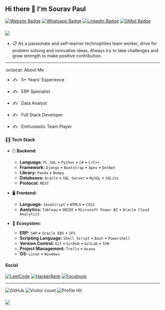 ## Hi there :wave:	 I'm Sourav Paul

  [![Website Badge](https://img.shields.io/badge/Website-3b5998?style=flat-square&logo=google-chrome&logoColor=white)](https://souravrrp.github.io/)
  [![Whatsapp Badge](https://img.shields.io/badge/WhatsApp-25D366?style=flat-square&logo=whatsapp&logoColor=white)](https://wa.me/01749797777)
  [![Linkedin Badge](https://img.shields.io/badge/-LinkedIn-0e76a8?style=flat-square&logo=Linkedin&logoColor=white)](https://www.linkedin.com/in/souravrrp/)
  [![GMail Badge](https://img.shields.io/badge/Gmail-D14836?style=flat-square&logo=gmail&logoColor=white)](mailto:souravpaulcse@gmail.com)
<h3>
  <a href="https://github.com/souravrrp/souravrrp/blob/main/Sourav%20Paul%20%40Singer%20BD%20Ltd.pdf"><img src="https://img.shields.io/badge/Resume-000000?style=flat-square&logo=notion&logoColor=white"/></a>
</h3>
  
- :clipboard: As a passionate and self-learner technophiles team worker, drive for problem solving and innovative ideas. Always try to take challenges and grow strength to make positive contribution.
<hr>

 :octocat: About Me

- :writing_hand:	 &nbsp; 5+ Years’ Experience

- :writing_hand:	 &nbsp; ERP Specialist

- :writing_hand:	 &nbsp; Data Analyst 

- :writing_hand:	 &nbsp; Full Stack Developer

- :writing_hand:	 &nbsp; Enthusiastic Team Player



#### :man_technologist: Tech Stack

- 🗄️ **Backend:**

  - **Language:** `PL_SQL` • `Python` • `C#` • `C/C++` 
  - **Framework:** `Django` • `Bootstrap` • `Apex` • `DotNet`
  - **Library:** `Panda` • `Numpy`
  - **Databases:** `Oracle` • `SQL Server` • `MySQL` • `SQLite`
  - **Protocol:** `REST`

- 🖥 **Frontend:**

  - **Language:** `JavaScript` • `HTML5` • `CSS3`
  - **Aanlytics:** `Tableau` • `OBIEE` • `Microsoft Power BI` • `Oracle Cloud Analytics`

- 🎡 **Ecosystem:**
  - **ERP:** `SAP` • `Oracle EBS` • `IFS`
  - **Scripting Language:** `Shell Script` • `Bash` • `Powershell`
  - **Version Control:** `Git` • `GitHub` • `GitLab` • `SVN`
  - **Project Management:** `Trello` • `Asana`
  - **OS:** `Linux` • `Windows`



<!--##-->
#### Social 
[![LeetCode](https://img.shields.io/badge/-LeetCode-FFA116?style=flat-square&logo=LeetCode&logoColor=black)](https://leetcode.com/souravrrp/)
[![HackerRank](https://img.shields.io/badge/-Hackerrank-2EC866?style=flat-square&logo=HackerRank&logoColor=white)](https://www.hackerrank.com/souravrrp)
[![Facebook](https://img.shields.io/badge/Facebook-1877F2?style=flat-square&logo=facebook&logoColor=white)](https://www.facebook.com/souravrrp/)
<!--![UpWork](https://img.shields.io/badge/UpWork-6FDA44?style=flat-square&logo=Upwork&logoColor=white)-->

<hr>

![GitHub](https://img.shields.io/github/followers/souravrrp?style=social)
![Visitor count](https://visitor-badge.laobi.icu/badge?page_id=souravrrp.souravrrp)
![Profile Hit](https://hits.seeyoufarm.com/api/count/incr/badge.svg?url=https%3A%2F%2Fgithub.com%2F{souravrrp}1212%2Fhit-counter)


<h3>
  <a href="https://github.com/souravrrp/souravrrp/blob/main/Sourav%20Paul%20%40Singer%20BD%20Ltd.pdf"><img src="https://img.shields.io/badge/Resume-Download%20resume%20here-orange"/></a>
 </h3>
